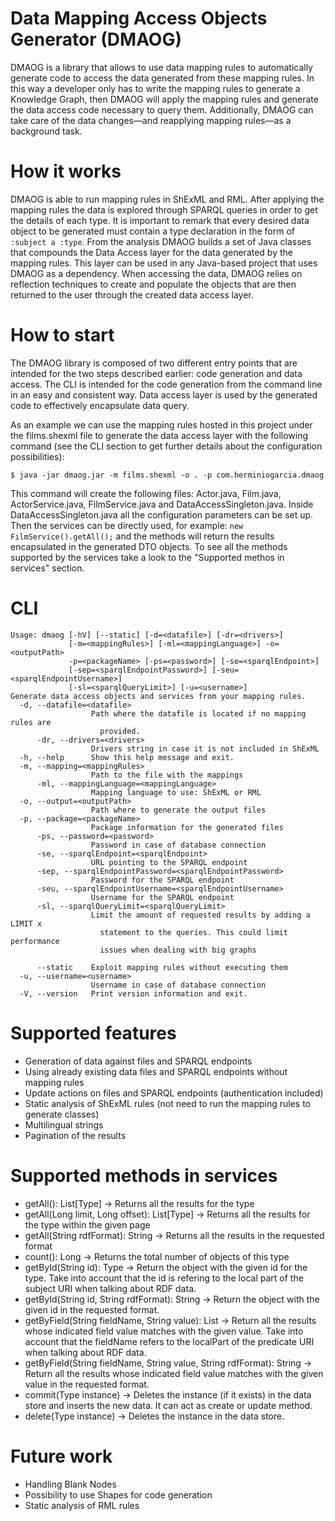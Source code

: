 # Data Mapping Access Objects Generator (DMAOG)
DMAOG is a library that allows to use data mapping rules to automatically generate code to access
the data generated from these mapping rules. In this way a developer only has to write the mapping
rules to generate a Knowledge Graph, then DMAOG will apply the mapping rules and generate the data access code 
necessary to query them. Additionally, DMAOG can take care of the data changes—and reapplying mapping rules—as a background task.

# How it works
DMAOG is able to run mapping rules in ShExML and RML. After applying the mapping rules the data is explored through
SPARQL queries in order to get the details of each type. It is important to remark that every desired data object to be
generated must contain a type declaration in the form of `:subject a :type`. From the analysis DMAOG builds a set of
Java classes that compounds the Data Access layer for the data generated by the mapping rules. This layer can be
used in any Java-based project that uses DMAOG as a dependency. When accessing the data, DMAOG relies on reflection
techniques to create and populate the objects that are then returned to the user through the created data access layer.

# How to start
The DMAOG library is composed of two different entry points that are intended for the two steps described earlier: 
code generation and data access. The CLI is intended for the code generation from the command line in an easy and 
consistent way. Data access layer is used by the generated code to effectively encapsulate data query.

As an example we can use the mapping rules hosted in this project under the films.shexml file to generate the data access layer with the following command
(see the CLI section to get further details about the configuration possibilities):
```
$ java -jar dmaog.jar -m films.shexml -o . -p com.herminiogarcia.dmaog
```
This command will create the following files: Actor.java, Film.java, ActorService.java, FilmService.java and DataAccessSingleton.java. 
Inside DataAccessSingleton.java all the configuration parameters can be set up. Then the services can be directly used, for example:
`new FilmService().getAll();` and the methods will return the results encapsulated in the generated DTO objects. To see all the methods supported by the services take a look to the "Supported methos in services" 
section.

# CLI
```
Usage: dmaog [-hV] [--static] [-d=<datafile>] [-dr=<drivers>]
             [-m=<mappingRules>] [-ml=<mappingLanguage>] -o=<outputPath>
             -p=<packageName> [-ps=<password>] [-se=<sparqlEndpoint>]
             [-sep=<sparqlEndpointPassword>] [-seu=<sparqlEndpointUsername>]
             [-sl=<sparqlQueryLimit>] [-u=<username>]
Generate data access objects and services from your mapping rules.
  -d, --datafile=<datafile>
                  Path where the datafile is located if no mapping rules are
                    provided.
      -dr, --drivers=<drivers>
                  Drivers string in case it is not included in ShExML
  -h, --help      Show this help message and exit.
  -m, --mapping=<mappingRules>
                  Path to the file with the mappings
      -ml, --mappingLanguage=<mappingLanguage>
                  Mapping language to use: ShExML or RML
  -o, --output=<outputPath>
                  Path where to generate the output files
  -p, --package=<packageName>
                  Package information for the generated files
      -ps, --password=<password>
                  Password in case of database connection
      -se, --sparqlEndpoint=<sparqlEndpoint>
                  URL pointing to the SPARQL endpoint
      -sep, --sparqlEndpointPassword=<sparqlEndpointPassword>
                  Password for the SPARQL endpoint
      -seu, --sparqlEndpointUsername=<sparqlEndpointUsername>
                  Username for the SPARQL endpoint
      -sl, --sparqlQueryLimit=<sparqlQueryLimit>
                  Limit the amount of requested results by adding a LIMIT x
                    statement to the queries. This could limit performance
                    issues when dealing with big graphs

      --static    Exploit mapping rules without executing them
  -u, --username=<username>
                  Username in case of database connection
  -V, --version   Print version information and exit.

```

# Supported features
* Generation of data against files and SPARQL endpoints
* Using already existing data files and SPARQL endpoints without mapping rules
* Update actions on files and SPARQL endpoints (authentication included)
* Static analysis of ShExML rules (not need to run the mapping rules to generate classes)
* Multilingual strings
* Pagination of the results

# Supported methods in services
* getAll(): List[Type] -> Returns all the results for the type
* getAll(Long limit, Long offset): List[Type] -> Returns all the results for the type within the given page
* getAll(String rdfFormat): String -> Returns all the results in the requested format
* count(): Long -> Returns the total number of objects of this type
* getById(String id): Type -> Return the object with the given id for the type. Take into account that the id is refering
to the local part of the subject URI when talking about RDF data.
* getById(String id, String rdfFormat): String  -> Return the object with the given id in the requested format.
* getByField(String fieldName, String value): List<Type> -> Return all the results whose indicated field value matches with
the given value. Take into account that the fieldName refers to the localPart of the predicate URI when talking about RDF data.
* getByField(String fieldName, String value, String rdfFormat): String -> Return all the results whose indicated field 
value matches with the given value in the requested format.
* commit(Type instance) -> Deletes the instance (if it exists) in the data store and inserts the new data. It can act 
as create or update method.
* delete(Type instance) -> Deletes the instance in the data store.

# Future work
* Handling Blank Nodes
* Possibility to use Shapes for code generation
* Static analysis of RML rules